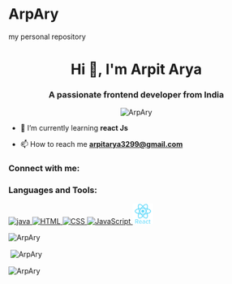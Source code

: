 # ArpAry
my personal repository
<h1 align="center">Hi 👋, I'm  Arpit Arya</h1>
<h3 align="center">A passionate frontend developer from India</h3>

<p align="center"> <img src="https://komarev.com/ghpvc/?username=ArpAry&label=Profile%20views&color=0e75b6&style=flat" alt="ArpAry" /> </p>

- 🌱 I’m currently learning **react Js**

- 📫 How to reach me **arpitarya3299@gmail.com**

<h3 align="left">Connect with me:</h3>
<p align="left">
</p>

<h3 align="left">Languages and Tools:</h3>
<p align="left">  <a href="https://www.tutorialspoint.com/java/index.htm" target="_blank" rel="noreferrer"> <img src="https://www.clipartmax.com/png/small/471-4713486_java-icons.png" alt="java" width="40" height="40"/> </a> <a href="https://www.w3schools.com/html/" target="_blank" rel="noreferrer"> <img src="https://icons.iconarchive.com/icons/graphics-vibe/developer/128/html-5-icon.png" alt="HTML" width="40" height="40"/> </a> <a href="https://www.w3schools.com/css/default.asp" target="_blank" rel="noreferrer"> <img src="https://icons.iconarchive.com/icons/graphics-vibe/developer/128/css-3-icon.png" alt="CSS" width="40" height="40"/> </a> <a href="https://developer.mozilla.org/en-US/docs/Web/JavaScript" target="_blank" rel="noreferrer"> <img src="https://www.freepnglogos.com/uploads/javascript/javascript-online-logo-for-website-0.png" alt="JavaScript" width="40" height="40"/> </a> <a href="https://reactjs.org/" target="_blank" rel="noreferrer"> <img src="https://raw.githubusercontent.com/devicons/devicon/master/icons/react/react-original-wordmark.svg" alt="react" width="40" height="40"/> </a> </p>

<p><img align="center" src="https://github-readme-stats.vercel.app/api/top-langs?username=ArpAry&show_icons=true&locale=en&layout=compact" alt="ArpAry" /></p>

<p>&nbsp;<img align="center" src="https://github-readme-stats.vercel.app/api?username=ArpAry&show_icons=true&locale=en" alt="ArpAry" /></p>

<p><img align="center" src="https://github-readme-streak-stats.herokuapp.com/?user=ArpAry&" alt="ArpAry" /></p>

